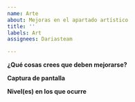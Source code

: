 ```yaml
---
name: Arte
about: Mejoras en el apartado artístico
title: ''
labels: Art
assignees: Dariasteam

---
```


**¿Qué cosas crees que deben mejorarse?**

**Captura de pantalla**

**Nivel(es) en los que ocurre**
